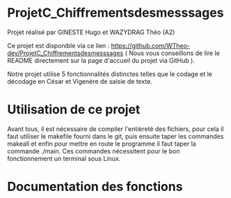 # ProjetC_Chiffrementsdesmesssages
Projet réalisé par GINESTE Hugo et WAZYDRAG Théo (A2)

Ce projet est disponible via ce lien : https://github.com/WTheo-dev/ProjetC_Chiffrementsdesmesssages ( Nous vous conseillons de lire le README directement sur la page d'accueil du projet via GitHub ).

Notre projet utilise 5 fonctionnalités distinctes telles que le codage et le décodage en César et Vigenère de saisie de texte.

# Utilisation de ce projet

Avant tous, il est nécessaire de compiler l'entièreté des fichiers, pour cela il faut utiliser le makefile fourni dans le git, puis ensuite taper les commandes makeall et enfin pour mettre en route le programme il faut taper la commande ./main. Ces commandes nécessitent pour le bon fonctionnement un terminal sous Linux.

# Documentation des fonctions


